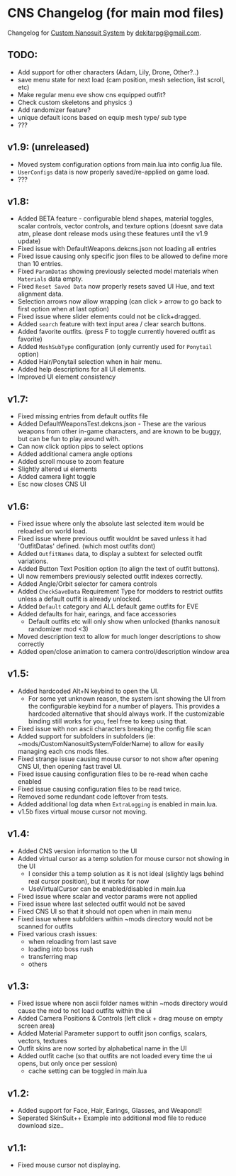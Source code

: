 # CNS Changelog (for main mod files)
Changelog for [Custom Nanosuit System](https://www.nexusmods.com/stellarblade/mods/1496) by dekitarpg@gmail.com. 


## TODO: 
- Add support for other characters (Adam, Lily, Drone, Other?..)
- save menu state for next load (cam position, mesh selection, list scroll, etc)
- Make regular menu eve show cns equipped outfit?
- Check custom skeletons and physics :)
- Add randomizer feature? 
- unique default icons based on equip mesh type/ sub type
- ???


## v1.9: (unreleased)
- Moved system configuration options from main.lua into config.lua file. 
- `UserConfigs` data is now properly saved/re-applied on game load. 
- ???


## v1.8: 
- Added BETA feature - configurable blend shapes, material toggles, scalar controls, vector controls, and texture options (doesnt save data atm, please dont release mods using these features until the v1.9 update) 
- Fixed issue with DefaultWeapons.dekcns.json not loading all entries
- Fixed issue causing only specific json files to be allowed to define more than 10 entries. 
- Fixed `ParamDatas` showing previously selected model materials when `Materials` data empty. 
- Fixed `Reset Saved Data` now properly resets saved UI Hue, and text alignment data.
- Selection arrows now allow wrapping (can click > arrow to go back to first option when at last option) 
- Fixed issue where slider elements could not be click+dragged. 
- Added `search` feature with text input area / clear search buttons.
- Added favorite outfits. (press F to toggle currently hovered outfit as favorite)
- Added `MeshSubType` configuration (only currently used for `Ponytail` option)
- Added Hair/Ponytail selection when in hair menu. 
- Added help descriptions for all UI elements. 
- Improved UI element consistency


## v1.7: 
- Fixed missing entries from default outfits file
- Added DefaultWeaponsTest.dekcns.json - These are the various weapons from other in-game characters, and are known to be buggy, but can be fun to play around with. 
- Can now click option pips to select options
- Added additional camera angle options
- Added scroll mouse to zoom feature
- Slightly altered ui elements
- Added camera light toggle
- Esc now closes CNS UI


## v1.6: 
- Fixed issue where only the absolute last selected item would be reloaded on world load. 
- Fixed issue where previous outfit wouldnt be saved unless it had 'OutfitDatas' defined. (which most outfits dont) 
- Added `OutfitNames` data, to display a subtext for selected outfit variations. 
- Added Button Text Position option (to align the text of outfit buttons).
- UI now remembers previously selected outfit indexes correctly.
- Added Angle/Orbit selector for camera controls
- Added `CheckSaveData` Requirement Type for modders to restrict outfits unless a default outfit is already unlocked. 
- Added `Default` category and ALL default game outfits for EVE
- Added defaults for hair, earings, and face accessories
    - Default outfits etc will only show when unlocked (thanks nanosuit randomizer mod <3)
- Moved description text to allow for much longer descriptions to show correctly 
- Added open/close animation to camera control/description window area


## v1.5: 
- Added hardcoded Alt+N keybind to open the UI. 
  - For some yet unknown reason, the system isnt showing the UI from the configurable keybind for a number of players. This provides a hardcoded alternative that should always work. If the customizable binding still works for you, feel free to keep using that. 
- Fixed issue with non ascii characters breaking the config file scan
- Added support for subfolders in subfolders (ie: ~mods/CustomNanosuitSystem/FolderName) to allow for easily managing each cns mods files. 
- Fixed strange issue causing mouse cursor to not show after opening CNS UI, then opening fast travel UI. 
- Fixed issue causing configuration files to be re-read when cache enabled
- Fixed issue causing configuration files to be read twice.
- Removed some redundant code leftover from tests. 
- Added additional log data when `ExtraLogging` is enabled in main.lua. 
- v1.5b fixes virtual mouse cursor not moving. 


## v1.4:
- Added CNS version information to the UI
- Added virtual cursor as a temp solution for mouse cursor not showing in the UI
    - I consider this a temp solution as it is not ideal (slightly lags behind real cursor position), but it works for now
    - UseVirtualCursor can be enabled/disabled in main.lua
- Fixed issue where scalar and vector params were not applied
- Fixed issue where last selected outfit would not be saved
- Fixed CNS UI so that it should not open when in main menu
- Fixed issue where subfolders within ~mods directory would not be scanned for outfits
- Fixed various crash issues:
    - when reloading from last save 
    - loading into boss rush
    - transferring map
    - others


## v1.3:
- Fixed issue where non ascii folder names within ~mods directory would cause the mod to not load outfits within the ui 
- Added Camera Positions & Controls (left click + drag mouse on empty screen area)
- Added Material Parameter support to outfit json configs, scalars, vectors, textures
- Outfit skins are now sorted by alphabetical name in the UI
- Added outfit cache (so that outfits are not loaded every time the ui opens, but only once per session)
    - cache setting can be toggled in main.lua


## v1.2:
- Added support for Face, Hair, Earings, Glasses, and Weapons!!
- Seperated SkinSuit++ Example into additional mod file to reduce download size..


## v1.1:
- Fixed mouse cursor not displaying.


